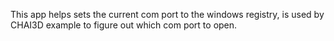 This app helps sets the current com port to the windows registry,
is used by CHAI3D example to figure out which com port to open.
